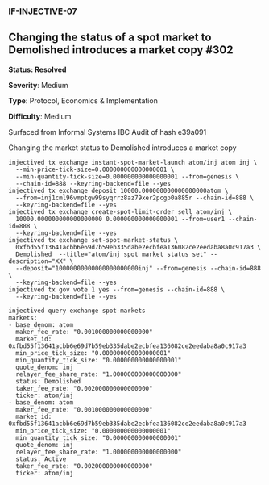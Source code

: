 ### IF-INJECTIVE-07
## Changing the status of a spot market to Demolished introduces a market copy #302

**Status: Resolved**

**Severity**: Medium   

**Type**: Protocol, Economics & Implementation

**Difficulty**: Medium

Surfaced from Informal Systems IBC Audit of hash e39a091

Changing the market status to Demolished introduces a market copy

```
injectived tx exchange instant-spot-market-launch atom/inj atom inj \
  --min-price-tick-size=0.000000000000000001 \
  --min-quantity-tick-size=0.000000000000000001 --from=genesis \
  --chain-id=888 --keyring-backend=file --yes
injectived tx exchange deposit 10000.000000000000000000atom \
  --from=inj1cml96vmptgw99syqrrz8az79xer2pcgp0a885r --chain-id=888 \
  --keyring-backend=file --yes
injectived tx exchange create-spot-limit-order sell atom/inj \
  10000.000000000000000000 0.000000000000000001 --from=user1 --chain-id=888 \
  --keyring-backend=file --yes
injectived tx exchange set-spot-market-status \
  0xfbd55f13641acbb6e69d7b59eb335dabe2ecbfea136082ce2eedaba8a0c917a3 \
  Demolished  --title="atom/inj spot market status set" --description="XX" \
  --deposit="10000000000000000000000inj" --from=genesis --chain-id=888 \
  --keyring-backend=file --yes
injectived tx gov vote 1 yes --from=genesis --chain-id=888 \
  --keyring-backend=file --yes

injectived query exchange spot-markets
markets:
- base_denom: atom
  maker_fee_rate: "0.001000000000000000"
  market_id: 0xfbd55f13641acbb6e69d7b59eb335dabe2ecbfea136082ce2eedaba8a0c917a3
  min_price_tick_size: "0.000000000000000001"
  min_quantity_tick_size: "0.000000000000000001"
  quote_denom: inj
  relayer_fee_share_rate: "1.000000000000000000"
  status: Demolished
  taker_fee_rate: "0.002000000000000000"
  ticker: atom/inj
- base_denom: atom
  maker_fee_rate: "0.001000000000000000"
  market_id: 0xfbd55f13641acbb6e69d7b59eb335dabe2ecbfea136082ce2eedaba8a0c917a3
  min_price_tick_size: "0.000000000000000001"
  min_quantity_tick_size: "0.000000000000000001"
  quote_denom: inj
  relayer_fee_share_rate: "1.000000000000000000"
  status: Active
  taker_fee_rate: "0.002000000000000000"
  ticker: atom/inj
```
